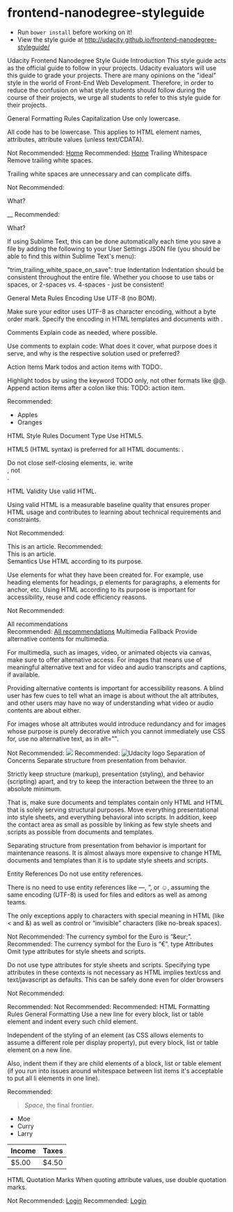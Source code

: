 frontend-nanodegree-styleguide
==============================

* Run `bower install` before working on it!
* View the style guide at http://udacity.github.io/frontend-nanodegree-styleguide/

Udacity Frontend Nanodegree Style Guide
Introduction
This style guide acts as the official guide to follow in your projects. Udacity evaluators will use this guide to grade your projects. There are many opinions on the "ideal" style in the world of Front-End Web Development. Therefore, in order to reduce the confusion on what style students should follow during the course of their projects, we urge all students to refer to this style guide for their projects.

General Formatting Rules
 Capitalization
Use only lowercase.

All code has to be lowercase. This applies to HTML element names, attributes, attribute values (unless text/CDATA).

Not Recommended:
<A HREF="/">Home</A>
Recommended:
<a href="/">Home</a>
 Trailing Whitespace
Remove trailing white spaces.

Trailing white spaces are unnecessary and can complicate diffs.

Not Recommended:
<p>What?</p>__
Recommended:
<p>What?</p>
If using Sublime Text, this can be done automatically each time you save a file by adding the following to your User Settings JSON file (you should be able to find this within Sublime Text's menu):

"trim_trailing_white_space_on_save": true
 Indentation
Indentation should be consistent throughout the entire file. Whether you choose to use tabs or spaces, or 2-spaces vs. 4-spaces - just be consistent!

General Meta Rules
 Encoding
Use UTF-8 (no BOM).

Make sure your editor uses UTF-8 as character encoding, without a byte order mark. Specify the encoding in HTML templates and documents with <meta charset="utf-8">.

 Comments
Explain code as needed, where possible.

Use comments to explain code: What does it cover, what purpose does it serve, and why is the respective solution used or preferred?

 Action Items
Mark todos and action items with TODO:.

Highlight todos by using the keyword TODO only, not other formats like @@. Append action items after a colon like this: TODO: action item.

Recommended:
<!-- TODO: add other fruits -->
<ul>
    <li>Apples</li>
    <li>Oranges</li>
</ul>
HTML Style Rules
 Document Type
Use HTML5.

HTML5 (HTML syntax) is preferred for all HTML documents: <!DOCTYPE html>.

Do not close self-closing elements, ie. write <br>, not <br />.

 HTML Validity
Use valid HTML.

Using valid HTML is a measurable baseline quality that ensures proper HTML usage and contributes to learning about technical requirements and constraints.

Not Recommended:
<title>Page Title</title>
<article>This is an article.
Recommended:
<!DOCTYPE html>
<html>
    <head>
        <meta charset="utf-8">
        <title>Page Title</title>
    </head>
    <body>
        <article>This is an article.</article>
    </body>
</html>
 Semantics
Use HTML according to its purpose.

Use elements for what they have been created for. For example, use heading elements for headings, p elements for paragraphs, a elements for anchor, etc. Using HTML according to its purpose is important for accessibility, reuse and code efficiency reasons.

Not Recommended:
<div onclick="goToRecommendations();">All recommendations</div>
Recommended:
<a href="recommendations/">All recommendations</a>
 Multimedia Fallback
Provide alternative contents for multimedia.

For multimedia, such as images, video, or animated objects via canvas, make sure to offer alternative access. For images that means use of meaningful alternative text and for video and audio transcripts and captions, if available.

Providing alternative contents is important for accessibility reasons. A blind user has few cues to tell what an image is about without the alt attributes, and other users may have no way of understanding what video or audio contents are about either.

For images whose alt attributes would introduce redundancy and for images whose purpose is purely decorative which you cannot immediately use CSS for, use no alternative text, as in alt="".

Not Recommended:
<img src="udacity.png">
Recommended:
<img src="udacity.png" alt="Udacity logo">
 Separation of Concerns
Separate structure from presentation from behavior.

Strictly keep structure (markup), presentation (styling), and behavior (scripting) apart, and try to keep the interaction between the three to an absolute minimum.

That is, make sure documents and templates contain only HTML and HTML that is solely serving structural purposes. Move everything presentational into style sheets, and everything behavioral into scripts. In addition, keep the contact area as small as possible by linking as few style sheets and scripts as possible from documents and templates.

Separating structure from presentation from behavior is important for maintenance reasons. It is almost always more expensive to change HTML documents and templates than it is to update style sheets and scripts.

 Entity References
Do not use entity references.

There is no need to use entity references like &mdash;, &rdquo;, or &#x263a;, assuming the same encoding (UTF-8) is used for files and editors as well as among teams.

The only exceptions apply to characters with special meaning in HTML (like < and &) as well as control or “invisible” characters (like no-break spaces).

Not Recommended:
The currency symbol for the Euro is &ldquo;&eur;&rdquo;.
Recommended:
The currency symbol for the Euro is “€”.
 type Attributes
Omit type attributes for style sheets and scripts.

Do not use type attributes for style sheets and scripts. Specifying type attributes in these contexts is not necessary as HTML implies text/css and text/javascript as defaults. This can be safely done even for older browsers

Not Recommended:
<link rel="stylesheet" href="css/style.css" type="text/css">
Recommended:
<link rel="stylesheet" href="css/style.css">
Not Recommended:
<script src="js/app.js" type="text/javascript"></script>
Recommended:
<script src="js/app.js"></script>
HTML Formatting Rules
 General Formatting
Use a new line for every block, list or table element and indent every such child element.

Independent of the styling of an element (as CSS allows elements to assume a different role per display property), put every block, list or table element on a new line.

Also, indent them if they are child elements of a block, list or table element (if you run into issues around whitespace between list items it's acceptable to put all li elements in one line).

Recommended:
<blockquote>
    <p><em>Space</em>, the final frontier.</p>
</blockquote>

<ul>
    <li>Moe</li>
    <li>Curry</li>
    <li>Larry</li>
</ul>

<table>
    <thead>
        <tr>
            <th scope="col">Income</th>
            <th scope="col">Taxes</th>
        </tr>
    </thead>
    <tbody>
        <tr>
            <td>$5.00</td>
            <td>$4.50</td>
        </tr>
    </tbody>
</table>
 HTML Quotation Marks
When quoting attribute values, use double quotation marks.

Not Recommended:
<a href='login/' class='btn btn-secondary'>Login</a>
Recommended:
<a href="login/" class="btn btn-secondary">Login</a>
